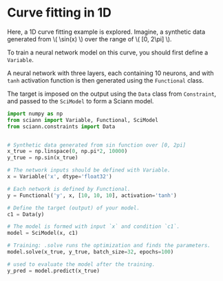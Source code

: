 
# Curve fitting in 1D

Here, a 1D curve fitting example is explored. Imagine, a synthetic data
generated from \\( \sin(x) \\) over the range of \\( [0, 2\pi] \\).

To train a neural network model on this curve, you should first define a `Variable`.

A neural network with three layers, each containing 10 neurons, and with `tanh` activation function is then generated
using the `Functional` class.

The target is imposed on the output using the `Data` class from `Constraint`, and passed to the `SciModel` to form a
Sciann model.


```python
import numpy as np
from sciann import Variable, Functional, SciModel
from sciann.constraints import Data


# Synthetic data generated from sin function over [0, 2pi]
x_true = np.linspace(0, np.pi*2, 10000)
y_true = np.sin(x_true)

# The network inputs should be defined with Variable.
x = Variable('x', dtype='float32')

# Each network is defined by Functional.
y = Functional('y', x, [10, 10, 10], activation='tanh')

# Define the target (output) of your model.
c1 = Data(y)

# The model is formed with input `x` and condition `c1`.
model = SciModel(x, c1)

# Training: .solve runs the optimization and finds the parameters.
model.solve(x_true, y_true, batch_size=32, epochs=100)

# used to evaluate the model after the training.
y_pred = model.predict(x_true)

```